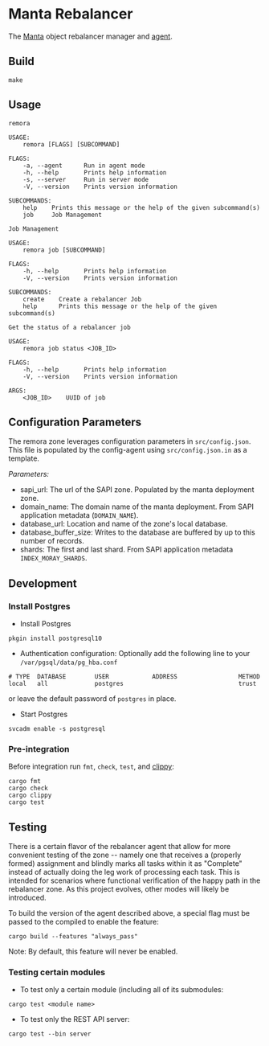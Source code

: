<!--
    This Source Code Form is subject to the terms of the Mozilla Public
    License, v. 2.0. If a copy of the MPL was not distributed with this
    file, You can obtain one at http://mozilla.org/MPL/2.0/.
-->

<!--
    Copyright 2019, Joyent, Inc.
-->

# Manta Rebalancer 
The [Manta](https://github.com/joyent/manta) object rebalancer manager and
[agent](https://github.com/joyent/manta-rebalancer/blob/docs/docs/agent.md).

## Build
```
make
```

## Usage
```
remora

USAGE:
    remora [FLAGS] [SUBCOMMAND]

FLAGS:
    -a, --agent      Run in agent mode
    -h, --help       Prints help information
    -s, --server     Run in server mode
    -V, --version    Prints version information

SUBCOMMANDS:
    help    Prints this message or the help of the given subcommand(s)
    job     Job Management

```

```
Job Management

USAGE:
    remora job [SUBCOMMAND]

FLAGS:
    -h, --help       Prints help information
    -V, --version    Prints version information

SUBCOMMANDS:
    create    Create a rebalancer Job
    help      Prints this message or the help of the given subcommand(s)

```

```
Get the status of a rebalancer job

USAGE:
    remora job status <JOB_ID>

FLAGS:
    -h, --help       Prints help information
    -V, --version    Prints version information

ARGS:
    <JOB_ID>    UUID of job
```

## Configuration Parameters
The remora zone leverages configuration parameters in `src/config.json`.  This
file is populated by the config-agent using `src/config.json.in` as a template.

*Parameters:*
* sapi_url<String>: The url of the SAPI zone.  Populated by the manta deployment zone.
* domain_name<String>: The domain name of the manta deployment.  From SAPI application
metadata (`DOMAIN_NAME`).
* database_url<String>: Location and name of the zone's local database.
* database_buffer_size<uint>:  Writes to the database are buffered by up to this
number of records.
* shards<Array>: The first and last shard.  From SAPI application metadata `INDEX_MORAY_SHARDS`.


## Development

### Install Postgres
* Install Postgres
```
pkgin install postgresql10
```

* Authentication configuration:
Optionally add the following line to your `/var/pgsql/data/pg_hba.conf`
```
# TYPE  DATABASE        USER            ADDRESS                 METHOD
local   all             postgres                                trust
```
or leave the default password of `postgres` in place.

* Start Postgres
```
svcadm enable -s postgresql
```


### Pre-integration
Before integration run `fmt`, `check`, `test`, and
[clippy](https://github.com/rust-lang/rust-clippy):
```
cargo fmt
cargo check
cargo clippy
cargo test
```


## Testing

There is a certain flavor of the rebalancer agent that allow for more convenient
testing of the zone -- namely one that receives a (properly formed) assignment
and blindly marks all tasks within it as "Complete" instead of actually doing
the leg work of processing each task.  This is intended for scenarios where
functional verification of the happy path in the rebalancer zone.  As this
project evolves, other modes will likely be introduced.

To build the version of the agent described above, a special flag must be
passed to the compiled to enable the feature:

```
cargo build --features "always_pass"
```

Note: By default, this feature will never be enabled.

### Testing certain modules
* To test only a certain module (including all of its submodules:
```
cargo test <module name>
```

* To test only the REST API server:
```
cargo test --bin server
```

